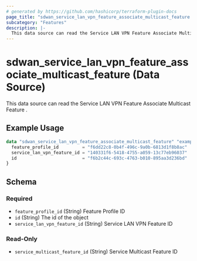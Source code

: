 ```yaml
---
# generated by https://github.com/hashicorp/terraform-plugin-docs
page_title: "sdwan_service_lan_vpn_feature_associate_multicast_feature Data Source - terraform-provider-sdwan"
subcategory: "Features"
description: |-
  This data source can read the Service LAN VPN Feature Associate Multicast Feature .
---
```


# sdwan_service_lan_vpn_feature_associate_multicast_feature (Data Source)

This data source can read the Service LAN VPN Feature Associate Multicast Feature .

## Example Usage

```terraform
data "sdwan_service_lan_vpn_feature_associate_multicast_feature" "example" {
  feature_profile_id         = "f6dd22c8-0b4f-496c-9a0b-6813d1f8b8ac"
  service_lan_vpn_feature_id = "140331f6-5418-4755-a059-13c77eb96037"
  id                         = "f6b2c44c-693c-4763-b010-895aa3d236bd"
}
```

<!-- schema generated by tfplugindocs -->
## Schema

### Required

- `feature_profile_id` (String) Feature Profile ID
- `id` (String) The id of the object
- `service_lan_vpn_feature_id` (String) Service LAN VPN Feature ID

### Read-Only

- `service_multicast_feature_id` (String) Service Multicast Feature ID
